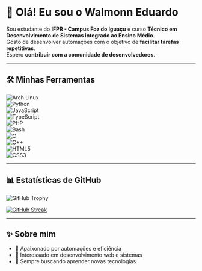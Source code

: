 # 👋 Olá! Eu sou o Walmonn Eduardo

Sou estudante do **IFPR - Campus Foz do Iguaçu** e curso **Técnico em Desenvolvimento de Sistemas integrado ao Ensino Médio**.  
Gosto de desenvolver automações com o objetivo de **facilitar tarefas repetitivas**.  
Espero **contribuir com a comunidade de desenvolvedores**.

---

## 🛠️ Minhas Ferramentas

![Arch Linux](https://img.shields.io/badge/Arch_Linux-1793D1?logo=arch-linux&logoColor=white)  
![Python](https://img.shields.io/badge/Python-3776AB?logo=python&logoColor=white)  
![JavaScript](https://img.shields.io/badge/JavaScript-F7DF1E?logo=javascript&logoColor=black)  
![TypeScript](https://img.shields.io/badge/TypeScript-3178C6?logo=typescript&logoColor=white)  
![PHP](https://img.shields.io/badge/PHP-777BB4?logo=php&logoColor=white)  
![Bash](https://img.shields.io/badge/Bash-4EAA25?logo=gnu-bash&logoColor=white)  
![C](https://img.shields.io/badge/C-00599C?logo=c&logoColor=white)  
![C++](https://img.shields.io/badge/C++-00599C?logo=c%2B%2B&logoColor=white)  
![HTML5](https://img.shields.io/badge/HTML5-E34F26?logo=html5&logoColor=white)  
![CSS3](https://img.shields.io/badge/CSS3-1572B6?logo=css3&logoColor=white)  

---

## 📊 Estatísticas de GitHub

![GitHub Trophy](https://github-profile-trophy.vercel.app/?username=WalmonnEduardo&theme=dracula)

[![GitHub Streak](https://streak-stats.demolab.com/?user=WalmonnEduardo&theme=dracula)](https://github.com/WalmonnEduardo)  

---

## ✨ Sobre mim

- 🔹 Apaixonado por automações e eficiência  
- 🔹 Interessado em desenvolvimento web e sistemas  
- 🔹 Sempre buscando aprender novas tecnologias  
